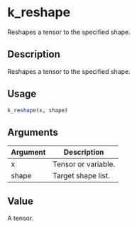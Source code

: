 # k_reshape


Reshapes a tensor to the specified shape.




## Description

Reshapes a tensor to the specified shape.





## Usage
```r
k_reshape(x, shape)
```




## Arguments


Argument      |Description
------------- |----------------
x | Tensor or variable.
shape | Target shape list.





## Value

A tensor.





